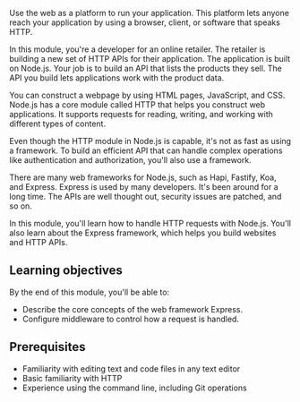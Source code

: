 Use the web as a platform to run your application. This platform lets anyone reach your application by using a browser, client, or software that speaks HTTP.

In this module, you're a developer for an online retailer. The retailer is building a new set of HTTP APIs for their application. The application is built on Node.js. Your job is to build an API that lists the products they sell. The API you build lets applications work with the product data.

You can construct a webpage by using HTML pages, JavaScript, and CSS. Node.js has a core module called HTTP that helps you construct web applications. It supports requests for reading, writing, and working with different types of content.

Even though the HTTP module in Node.js is capable, it's not as fast as using a framework. To build an efficient API that can handle complex operations like authentication and authorization, you'll also use a framework.

There are many web frameworks for Node.js, such as Hapi, Fastify, Koa, and Express. Express is used by many developers. It's been around for a long time. The APIs are well thought out, security issues are patched, and so on.

In this module, you'll learn how to handle HTTP requests with Node.js. You'll also learn about the Express framework, which helps you build websites and HTTP APIs.

## Learning objectives

By the end of this module, you'll be able to:

- Describe the core concepts of the web framework Express.
- Configure middleware to control how a request is handled.

## Prerequisites

- Familiarity with editing text and code files in any text editor
- Basic familiarity with HTTP
- Experience using the command line, including Git operations
